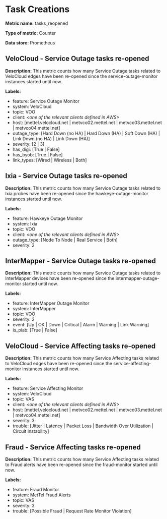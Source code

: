 # Task Creations #

**Metric name:** tasks_reopened

**Type of metric:** Counter

**Data store:** Prometheus

## VeloCloud - Service Outage tasks re-opened ##

**Description:** This metric counts how many Service Outage tasks related to VeloCloud edges have been re-opened since the service-outage-monitor instances started until now.

**Labels:**
- feature: Service Outage Monitor
- system: VeloCloud
- topic: VOO
- client: _<one of the relevant clients defined in AWS\>_
- host: [mettel.velocloud.net | metvco02.mettel.net | metvco03.mettel.net | metvco04.mettel.net]
- outage_type: [Hard Down (no HA) | Hard Down (HA) | Soft Down (HA) | Link Down (no HA) | Link Down (HA)]
- severity: [2 | 3]
- has_digi: [True | False]
- has_byob: [True | False]
- link_types: [Wired | Wireless | Both]

## Ixia - Service Outage tasks re-opened ##

**Description:** This metric counts how many Service Outage tasks related to Ixia probes have been re-opened since the hawkeye-outage-monitor instances started until now.

**Labels:**
- feature: Hawkeye Outage Monitor
- system: Ixia
- topic: VOO
- client: _<one of the relevant clients defined in AWS\>_
- outage_type: [Node To Node | Real Service | Both]
- severity: 2

## InterMapper - Service Outage tasks re-opened ##

**Description:** This metric counts how many Service Outage tasks related to InterMapper devices have been re-opened since the intermapper-outage-monitor started until now.

**Labels:**
- feature: InterMapper Outage Monitor
- system: InterMapper
- topic: VOO
- severity: 2
- event: [Up | OK | Down | Critical | Alarm | Warning | Link Warning]
- is_piab: [True | False]

## VeloCloud - Service Affecting tasks re-opened ##

**Description:** This metric counts how many Service Affecting tasks related to VeloCloud edges have been re-opened since the service-affecting-monitor instances started until now.

**Labels:**
- feature: Service Affecting Monitor
- system: VeloCloud
- topic: VAS
- client: _<one of the relevant clients defined in AWS\>_
- host: [mettel.velocloud.net | metvco02.mettel.net | metvco03.mettel.net | metvco04.mettel.net]
- severity: 3
- trouble: [Jitter | Latency | Packet Loss | Bandwidth Over Utilization | Circuit Instability]

## Fraud - Service Affecting tasks re-opened ##

**Description:** This metric counts how many Service Affecting tasks related to Fraud alerts have been re-opened since the fraud-monitor started until now.

**Labels:**
- feature: Fraud Monitor
- system: MetTel Fraud Alerts
- topic: VAS
- severity: 3
- trouble: [Possible Fraud | Request Rate Monitor Violation]
